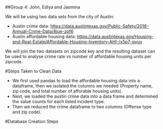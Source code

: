 ##Group 4: John, Ediya and Jasmina

We will be using two data sets from the city of Austin:
* Austin crime data: https://data.austintexas.gov/Public-Safety/2016-Annual-Crime-Data/8iue-zpf6
* Austin affordable housing data: https://data.austintexas.gov/Housing-and-Real-Estate/Affordable-Housing-Inventory-AHI-/x5p7-qyuv

We will join the two datasets on zipcode key and the resulting dataset can be used to analyse crime rate vs number of affordable housing units per zipcode.

#Steps Taken to Clean Data

* We first used pandas to load the affordable housing data into a dataframe, then we isolated the columns we needed (Property name, zip code, and total number of afforable housing units).
* Next, we loaded the austin crime data into a data frame and determined the value counts for each listed incident type. 
* Then we reduced the crime dataframe to two columns (Offense type and zip code).

#Database Creation Steps
